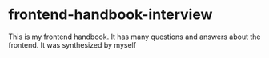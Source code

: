 # frontend-handbook-interview
This is my frontend handbook. It has many questions and answers about the frontend.  It was synthesized by myself

